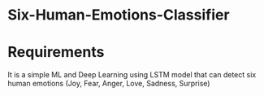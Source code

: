 # Six-Human-Emotions-Classifier

# Requirements
It is a simple ML and Deep Learning using LSTM model that can detect six human emotions (Joy, Fear, Anger, Love, Sadness, Surprise)
